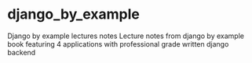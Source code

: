 # django_by_example
Django by example lectures notes
Lecture notes from django by example book featuring 4 applications with professional grade written django backend
